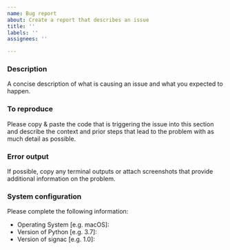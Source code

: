 ```yaml
---
name: Bug report
about: Create a report that describes an issue
title: ''
labels: ''
assignees: ''

---
```


<!-- Please replace the text in the individual sections below. -->

### Description

A concise description of what is causing an issue and what you expected to happen.

### To reproduce

Please copy & paste the code that is triggering the issue into this section and describe the context and prior steps that lead to the problem with as much detail as possible.

### Error output

If possible, copy any terminal outputs or attach screenshots that provide additional information on the problem.

### System configuration

Please complete the following information:

 - Operating System [e.g. macOS]:
 - Version of Python [e.g. 3.7]:
 - Version of signac [e.g. 1.0]:
